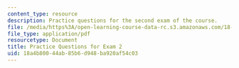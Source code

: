 ```yaml
---
content_type: resource
description: Practice questions for the second exam of the course.
file: /media/https%3A/open-learning-course-data-rc.s3.amazonaws.com/18-01-single-variable-calculus-fall-2006/18a4b80044ab85b6d948ba920af54c03_prexam2a.pdf
file_type: application/pdf
resourcetype: Document
title: Practice Questions for Exam 2
uid: 18a4b800-44ab-85b6-d948-ba920af54c03
---
```

